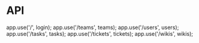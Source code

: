 # API

app.use('/', login);
app.use('/teams', teams);
app.use('/users', users);
app.use('/tasks', tasks);
app.use('/tickets', tickets);
app.use('/wikis', wikis);

